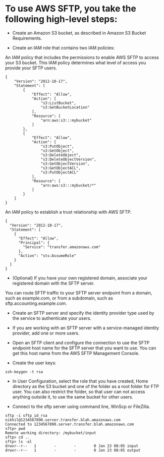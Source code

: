 # To use AWS SFTP, you take the following high-level steps:

- Create an Amazon S3 bucket, as described in Amazon S3 Bucket Requirements.

- Create an IAM role that contains two IAM policies:

An IAM policy that includes the permissions to enable AWS SFTP to access your S3 bucket. This IAM policy determines what level of access you provide your SFTP users.

```
{
    "Version": "2012-10-17",
    "Statement": [
        {
            "Effect": "Allow",
            "Action": [
                "s3:ListBucket",
                "s3:GetBucketLocation"
            ],
            "Resource": [
                "arn:aws:s3:::mybucket"
            ]
        },
        {
            "Effect": "Allow",
            "Action": [
                "s3:PutObject",
                "s3:GetObject",
                "s3:DeleteObject",
                "s3:DeleteObjectVersion",
                "s3:GetObjectVersion",
                "s3:GetObjectACL",
                "s3:PutObjectACL"
            ],
            "Resource": [
                "arn:aws:s3:::mybucket/*"
            ]
        }
    ]
}
```

An IAM policy to establish a trust relationship with AWS SFTP.

```
{
  "Version": "2012-10-17",
  "Statement": [
    {
      "Effect": "Allow",
      "Principal": {
        "Service": "transfer.amazonaws.com"
      },
      "Action": "sts:AssumeRole"
    }
  ]
}
```

- (Optional) If you have your own registered domain, associate your registered domain with the SFTP server.

You can route SFTP traffic to your SFTP server endpoint from a domain, such as example.com, or from a subdomain, such as sftp.accounting.example.com.

- Create an SFTP server and specify the identity provider type used by the service to authenticate your users.

- If you are working with an SFTP server with a service-managed identity provider, add one or more users.

- Open an SFTP client and configure the connection to use the SFTP endpoint host name for the SFTP server that you want to use. You can get this host name from the AWS SFTP Management Console.

- Create the user keys:

```
ssh-keygen -t rsa
```

- In User Configuration, select the role that you have created, Home directory as the S3 bucket and one of the folder as a root folder for FTP user. You can also restrict the folder, so that user can not access anything outside it, to use the same bucket for other users.

- Connect to the sftp server using command line, WinScp or FileZilla.

```
sftp -i sftp_id_rsa nikhil@1234567890.server.transfer.blah.amazonaws.com
Connected to 1234567890.server.transfer.blah.amazonaws.com
sftp> pwd
Remote working directory: /mybucket/input
sftp> cd ..
sftp> ls -al
drwxr--r--   1        -        -        0 Jan 23 08:05 input
drwxr--r--   1        -        -        0 Jan 23 08:05 output
```
